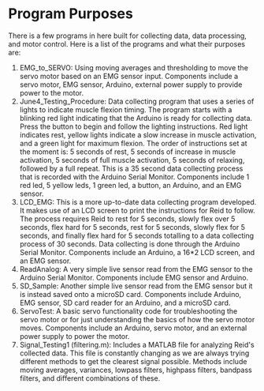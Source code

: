# Program Purposes
There is a few programs in here built for collecting data, data processing, and motor control. Here is a list of the programs and what their purposes are:
1. EMG_to_SERVO: Using moving averages and thresholding to move the servo motor based on an EMG sensor input. Components include a servo motor, EMG sensor, Arduino, external power supply to provide power to the motor.
2. June4_Testing_Procedure: Data collecting program that uses a series of lights to indicate muscle flexion timing. The program starts with a blinking red light indicating that the Arduino is ready for collecting data. Press the button to begin and follow the lighting instructions. Red light indicates rest, yellow lights indicate a slow increase in muscle activation, and a green light for maximum flexion. The order of instructions set at the moment is: 5 seconds of rest, 5 seconds of increase in muscle activation, 5 seconds of full muscle activation, 5 seconds of relaxing, followed by a full repeat. This is a 35 second data collecting process that is recorded with the Arduino Serial Monitor. Components include 1 red led, 5 yellow leds, 1 green led, a button, an Arduino, and an EMG sensor.
3. LCD_EMG: This is a more up-to-date data collecting program developed. It makes use of an LCD screen to print the instructions for Reid to follow. The process requires Reid to rest for 5 seconds, slowly flex over 5 seconds, flex hard for 5 seconds, rest for 5 seconds, slowly flex for 5 seconds, and finally flex hard for 5 seconds totalling to a data collecting process of 30 seconds. Data collecting is done through the Arduino Serial Monitor. Components include an Arduino, a 16*2 LCD screen, and an EMG sensor.
4. ReadAnalog: A very simple live sensor read from the EMG sensor to the Arduino Serial Monitor. Components include EMG sensor and Arduino.
5. SD_Sample: Another simple live sensor read from the EMG sensor but it is instead saved onto a microSD card. Components include Arduino, EMG sensor, SD card reader for an Arduino, and a microSD card.
6. ServoTest: A basic servo functionality code for troubleshooting the servo motor or for just understanding the basics of how the servo motor moves. Components include an Arduino, servo motor, and an external power supply to power the motor.
7. Signal_Testing1 (filtering.m): Includes a MATLAB file for analyzing Reid's collected data. This file is constantly changing as we are always trying different methods to get the clearest signal possible. Methods include moving averages, variances, lowpass filters, highpass filters, bandpass filters, and different combinations of these.